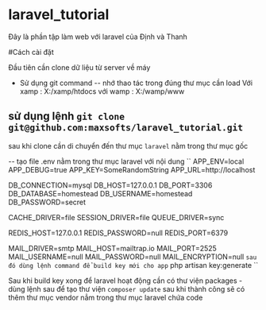 # laravel_tutorial
Đây là phần tập làm web với laravel của Định và Thanh


#Cách cài đặt

Đầu tiên cần clone dữ liệu từ server về máy

- Sử dụng git command -- nhớ thao tác trong đúng thư mục cần load
Với xamp : X:/xamp/htdocs
với wamp : X:/wamp/www

sử dụng lệnh
``
git clone git@github.com:maxsofts/laravel_tutorial.git
``
--
sau khi clone cần di chuyển đến thư mục ``laravel`` nằm trong thư mục gốc

--
tạo file .env nằm trong thư mục laravel
với nội dung
``
APP_ENV=local
APP_DEBUG=true
APP_KEY=SomeRandomString
APP_URL=http://localhost

DB_CONNECTION=mysql
DB_HOST=127.0.0.1
DB_PORT=3306
DB_DATABASE=homestead
DB_USERNAME=homestead
DB_PASSWORD=secret

CACHE_DRIVER=file
SESSION_DRIVER=file
QUEUE_DRIVER=sync

REDIS_HOST=127.0.0.1
REDIS_PASSWORD=null
REDIS_PORT=6379

MAIL_DRIVER=smtp
MAIL_HOST=mailtrap.io
MAIL_PORT=2525
MAIL_USERNAME=null
MAIL_PASSWORD=null
MAIL_ENCRYPTION=null
``
sau đó dùng lệnh command để build key mới cho app
``
php artisan key:generate
``

Sau khi build key xong để laravel hoạt động cần có thư viện packages - dùng lệnh sau để tạo thư viện
``
composer update
``
sau khi thành công sẽ có thêm thư mục vendor nẳm trong thư mục laravel chứa code


